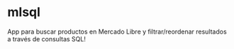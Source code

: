 # mlsql

App para buscar productos en Mercado Libre y filtrar/reordenar resultados a través de consultas SQL!
